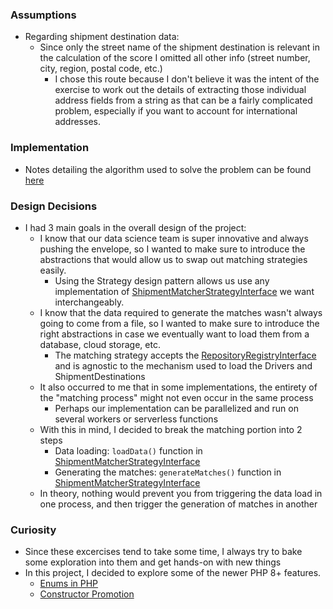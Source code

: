 ### Assumptions

- Regarding shipment destination data:
    - Since only the street name of the shipment destination is relevant in the calculation of the score I omitted
      all other info (street number, city, region, postal code, etc.)
        - I chose this route because I don't believe it was the intent of the exercise to work out the details of extracting
          those individual address fields from a string as that can be a fairly complicated problem, especially if you want to account
          for international addresses.

### Implementation
- Notes detailing the algorithm used to solve the problem can be found [here](src/Shipment/ShipmentMatcher/Matcher/Strategy/SuitabilityScore/README.md)

### Design Decisions
- I had 3 main goals in the overall design of the project:
  - I know that our data science team is super innovative and always pushing the envelope, so I wanted to make sure 
to introduce the abstractions that would allow us to swap out matching strategies easily.
    - Using the Strategy design pattern allows us use any implementation of [ShipmentMatcherStrategyInterface](src/Shipment/ShipmentMatcher/Matcher/Strategy/ShipmentMatcherStrategyInterface.php)
we want interchangeably.
  - I know that the data required to generate the matches wasn't always going to come from a file, so I wanted to make sure
to introduce the right abstractions in case we eventually want to load them from a database, cloud storage, etc.
    - The matching strategy accepts the [RepositoryRegistryInterface](src/Shipment/ShipmentMatcher/Repository/RepositoryRegistryInterface.php)
and is agnostic to the mechanism used to load the Drivers and ShipmentDestinations
  - It also occurred to me that in some implementations, the entirety of the "matching process" might not even occur in the same process
    - Perhaps our implementation can be parallelized and run on several workers or serverless functions
  - With this in mind, I decided to break the matching portion into 2 steps
    - Data loading: `loadData()` function in [ShipmentMatcherStrategyInterface](src/Shipment/ShipmentMatcher/Matcher/Strategy/ShipmentMatcherStrategyInterface.php)
    - Generating the matches: `generateMatches()` function in [ShipmentMatcherStrategyInterface](src/Shipment/ShipmentMatcher/Matcher/Strategy/ShipmentMatcherStrategyInterface.php)
  - In theory, nothing would prevent you from triggering the data load in one process, and then trigger the generation of matches in another

### Curiosity
- Since these excercises tend to take some time, I always try to bake some exploration into them and get hands-on with new things
- In this project, I decided to explore some of the newer PHP 8+ features.
  - [Enums in PHP](src/Shipment/ShipmentMatcher/Models/ScoringMethodEnum.php)
  - [Constructor Promotion](src/Shipment/ShipmentMatcher/Matcher/ShipmentMatcher.php)
